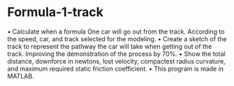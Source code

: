 # Formula-1-track
• Calculate when a formula One car will go out from the track. According to the speed, car, and track selected for
the modeling.
• Create a sketch of the track to represent the pathway the car will take when getting out of the track. Improving the
demonstration of the process by 70%.
• Show the total distance, downforce in newtons, lost velocity, compactest radius curvature, and maximum required
static friction coefficient.
• This program is made in MATLAB.
